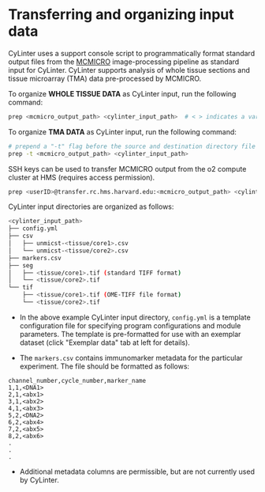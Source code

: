 # Transferring and organizing input data
CyLinter uses a support console script to programmatically format standard output files from the [MCMICRO](https://github.com/labsyspharm/mcmicro) image-processing pipeline as standard input for CyLinter. CyLinter supports analysis of whole tissue sections and tissue microarray (TMA) data pre-processed by MCMICRO.

To organize **WHOLE TISSUE DATA** as CyLinter input, run the following command:

``` bash
prep <mcmicro_output_path> <cylinter_input_path>  # < > indicates a variable.
```

To organize **TMA DATA** as CyLinter input, run the following command:

``` bash
# prepend a "-t" flag before the source and destination directory file paths.
prep -t <mcmicro_output_path> <cylinter_input_path>
```

SSH keys can be used to transfer MCMICRO output from the o2 compute cluster at HMS (requires access permission).

``` bash
prep <userID>@transfer.rc.hms.harvard.edu:<mcmicro_output_path> <cylinter_input_path>
```

CyLinter input directories are organized as follows:

``` bash
<cylinter_input_path>
├── config.yml
├── csv
│   ├── unmicst-<tissue/core1>.csv
│   └── unmicst-<tissue/core2>.csv
├── markers.csv
├── seg
│   ├── <tissue/core1>.tif (standard TIFF format)
│   └── <tissue/core2>.tif
└── tif
    ├── <tissue/core1>.tif (OME-TIFF file format)
    └── <tissue/core2>.tif
```

* In the above example CyLinter input directory, `config.yml` is a template configuration file for specifying program configurations and module parameters. The template is pre-formatted for use with an exemplar dataset (click "Exemplar data" tab at left for details).

* The `markers.csv` contains immunomarker metadata for the particular experiment. The file should be formatted as follows:

```
channel_number,cycle_number,marker_name
1,1,<DNA1>
2,1,<abx1>
3,1,<abx2>
4,1,<abx3>
5,2,<DNA2>
6,2,<abx4>
7,2,<abx5>
8,2,<abx6>
.
.
.
```
* Additional metadata columns are permissible, but are not currently used by CyLinter.
